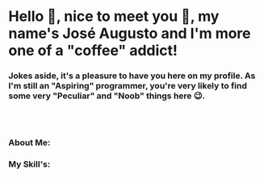 <h1>Hello 👋, nice to meet you 🤝, my name's José Augusto and I'm more one of a "coffee" addict!</h1>
<h3>Jokes aside, it's a pleasure to have you here on my profile. As I'm still an "Aspiring" programmer, you're very likely to find some very "Peculiar" and "Noob" things here 😉.</h3>
<br></br>
<h3>About Me:</h3>
<p></p>
<h3>My Skill's:</h3>
<p></p>                    

<!--
**Gut0199/gut0199** is a ✨ _special_ ✨ repository because its `README.md` (this file) appears on your GitHub profile.

Here are some ideas to get you started:

- 🔭 I’m currently working on ...
- 🌱 I’m currently learning ...
- 👯 I’m looking to collaborate on ...
- 🤔 I’m looking for help with ...
- 💬 Ask me about ...
- 📫 How to reach me: ...
- 😄 Pronouns: ...
- ⚡ Fun fact: ...
-->
